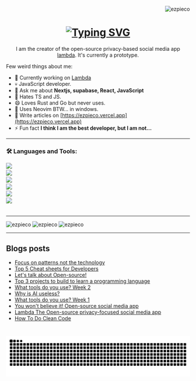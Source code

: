 <p align="right"> <img src="https://komarev.com/ghpvc/?username=ezpieco&label=Profile%20views&color=0e75b6&style=flat" alt="ezpieco" /> </p>

<h1 align="center">
  <a href="https://git.io/typing-svg"><img src="https://readme-typing-svg.herokuapp.com?font=Righteous&pause=500&center=true&width=435&lines=Hi+%F0%9F%91%8B+I+am+ezpieco;I+am+the+creator+of;The+open-source+privacy+based;Social+media+app+Lambda" alt="Typing SVG" /></a>
</h1>

<p align="center">I am the creator of the open-source privacy-based social media app <a href="https://github.com/ezpie1/lambda-official">lambda</a>. It's currently a prototype.</p>

Few weird things about me:

- 🔭 Currently working on [Lambda](https://github.com/ezpie1/lambda-official)
- 💀 JavaScript developer.
- 💬 Ask me about **Nextjs, supabase, React, JavaScript**
- 🌈 Hates TS and JS.
- 😄 Loves Rust and Go but never uses.
- 💪 Uses Neovim BTW... in windows.
- 📝 Write articles on [https://ezpieco.vercel.app](https://ezpieco.vercel.app)
- ⚡ Fun fact **I think I am the best developer, but I am not...**

<hr />

<h3 align="left">🛠️ Languages and Tools:</h3>
<div>
  <img src="https://skillicons.dev/icons?i=bash,c,cpp,cs,css,go,html,javascript,python,typescript" /> <br />
  <img src="https://skillicons.dev/icons?i=express,flask,nextjs,nodejs,pytorch,react" /> <br />
  <img src="https://skillicons.dev/icons?i=neovim,vim,androidstudio" /> <br />
  <img src="https://skillicons.dev/icons?i=docker,git,github" /> <br />
  <img src="https://skillicons.dev/icons?i=mysql,postgres" /> <br />
  <img src="https://skillicons.dev/icons?i=linux,windows" /> <br />
</div>

<br />
<hr />

<div>
<img src="https://github-readme-stats.vercel.app/api/top-langs?username=ezpieco&show_icons=true&locale=en&layout=compact&theme=react" alt="ezpieco" />
<img src="https://github-readme-stats.vercel.app/api?username=ezpieco&show_icons=true&locale=en&theme=react" alt="ezpieco" />
<img src="https://github-readme-streak-stats-salesp07.vercel.app?user=ezpieco&theme=react" alt="ezpieco" />
</div>

<hr />

## Blogs posts
<!-- BLOG-POST-LIST:START -->
- [Focus on patterns not the technology](https://dev.to/ezpieco/focus-on-patterns-not-the-technology-15i6)
- [Top 5 Cheat sheets for Developers](https://dev.to/ezpieco/top-5-cheat-sheets-for-developers-127o)
- [Let&#39;s talk about Open-source!](https://dev.to/ezpieco/lets-talk-about-open-source-4593)
- [Top 3 projects to build to learn a programming language](https://dev.to/ezpieco/top-3-projects-to-build-to-learn-a-programming-language-4kpi)
- [What tools do you use? Week 2](https://dev.to/ezpieco/what-tools-do-you-use-132e)
- [Why is AI useless?](https://dev.to/ezpieco/why-is-ai-useless-f8h)
- [What tools do you use? Week 1](https://dev.to/ezpieco/what-tools-do-you-use-5h28)
- [You won&#39;t believe it! Open-source social media app](https://dev.to/ezpieco/you-wont-believe-it-open-source-social-media-app-n8a)
- [Lambda The Open-source privacy-focused social media app](https://dev.to/ezpieco/show-hn-lambda-the-open-source-privacy-focused-social-media-app-4p3d)
- [How To Do Clean Code](https://dev.to/ezpieco/how-to-do-clean-code-4g89)
<!-- BLOG-POST-LIST:END -->

###

<br clear="both">

<img src="https://raw.githubusercontent.com/ezpieco/ezpieco/output/snake.svg" alt="Snake animation" />

###
